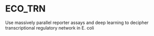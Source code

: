 # ECO_TRN
Use massively parallel reporter assays and deep learning to decipher transcriptional regulatory network in E. coli
